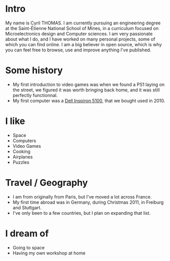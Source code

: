 
# Intro

My name is Cyril THOMAS. I am currently pursuing an engineering degree at the Saint-Étienne National School of Mines, in a curriculum focused on Microelectronics design and Computer sciences. I am very passionate about what I do, and I have worked on many personal projects, some of which you can find online. I am a big believer in open source, which is why you can feel free to browse, use and improve anything I've published.

# Some history

- My first introduction to video games was when we found a PS1 laying on the street, we figured it was worth bringing back home, and it was still perfectly functionnal.
- My first computer was a [Dell Inspiron 5100](https://www.itechguides.com/product-specs/dell-inspiron-15-5100-specs/), that we bought used in 2010.

# I like

- Space
- Computers
- Video Games
- Cooking
- Airplanes
- Puzzles

# Travel / Geography

- I am from originally from Paris, but I've moved a lot across France.
- My first time abroad was in Germany, during Christmas 2011, in Freiburg and Stuttgart.
- I've only been to a few countries, but I plan on expanding that list.

# I dream of

- Going to space
- Having my own workshop at home